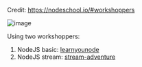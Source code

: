 Credit: https://nodeschool.io/#workshoppers

![image](https://user-images.githubusercontent.com/74447462/202964952-6a7f9f80-4afc-4bfd-8f29-711ebefac515.png)

Using two workshoppers:
1. NodeJS basic: [learnyounode](https://www.github.com/workshopper/learnyounode)
2. NodeJS stream: [stream-adventure](https://www.github.com/substack/stream-adventure)
